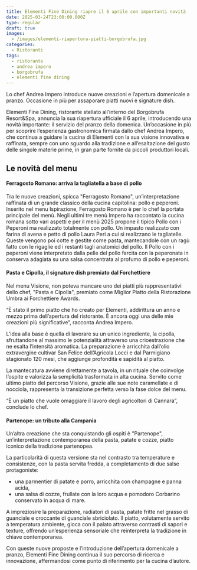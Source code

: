 ```yaml
---
title: Elementi Fine Dining riapre il 6 aprile con importanti novità
date: 2025-03-24T23:00:00.000Z
type: regular
draft: true
images:
  - /images/elementi-riapertura-piatti-borgobrufa.jpg
categories:
  - Ristoranti
tags:
  - ristorante
  - andrea impero
  - borgobrufa
  - elementi fine dining
---
```


Lo chef Andrea Impero introduce nuove creazioni e l’apertura domenicale a pranzo. Occasione in più per assaporare piatti nuovi e signature dish.

Elementi Fine Dining, ristorante stellato all’interno del Borgobrufa Resort\&Spa, annuncia la sua riapertura ufficiale il 6 aprile, introducendo una novità importante: il servizio del pranzo della domenica. Un’occasione in più per scoprire l’esperienza gastronomica firmata dallo chef Andrea Impero, che continua a guidare la cucina di Elementi con la sua visione innovativa e raffinata, sempre con uno sguardo alla tradizione e all’esaltazione del gusto delle singole materie prime, in gran parte fornite da piccoli produttori locali.

## Le novità del menu

#### Ferragosto Romano: arriva la tagliatella a base di pollo

Tra le nuove creazioni, spicca "Ferragosto Romano", un’interpretazione raffinata di un grande classico della cucina capitolina: pollo e peperoni. Inserito nel menu Ispirazione, Ferragosto Romano è per lo chef la portata principale del menù. Negli ultimi tre menù Impero ha raccontato la cucina romana sotto vari aspetti e per il menù 2025 propone il tipico Pollo con i Peperoni ma realizzato totalmente con pollo. Un impasto realizzato con farina di avena e petto di pollo Laura Peri a cui si realizzano le tagliatelle. Queste vengono poi cotte e gestite come pasta, mantecandole con un ragù fatto con le rigaglie ed i restanti tagli anatomici del pollo. Il Pollo con i peperoni viene interpretato dalla pelle del pollo farcita con la peperonata in conserva adagiata su una salsa concentrata al profumo di pollo e peperoni. 

#### Pasta e Cipolla, il signature dish premiato dal Forchettiere

Nel menu Visione, non poteva mancare uno dei piatti più rappresentativi dello chef, "Pasta e Cipolla", premiato come Miglior Piatto della Ristorazione Umbra ai Forchettiere Awards.

“È stato il primo piatto che ho creato per Elementi, addirittura un anno e mezzo prima dell’apertura del ristorante. È ancora oggi una delle mie creazioni più significative”, racconta Andrea Impero.

L’idea alla base è quella di lavorare su un unico ingrediente, la cipolla, sfruttandone al massimo le potenzialità attraverso una crioestrazione che ne esalta l’intensità aromatica. La preparazione è arricchita dall’olio extravergine cultivar San Felice dell’Agricola Locci e dal Parmigiano stagionato 120 mesi, che aggiunge profondità e sapidità al piatto.

La mantecatura avviene direttamente a tavola, in un rituale che coinvolge l’ospite e valorizza la semplicità trasformata in alta cucina. Servito come ultimo piatto del percorso Visione, grazie alle sue note caramellate e di nocciola, rappresenta la transizione perfetta verso la fase dolce del menu.

“È un piatto che vuole omaggiare il lavoro degli agricoltori di Cannara”, conclude lo chef.

#### Partenope: un tributo alla Campania

Un’altra creazione che sta conquistando gli ospiti è "Partenope", un’interpretazione contemporanea della pasta, patate e cozze, piatto iconico della tradizione partenopea.

La particolarità di questa versione sta nel contrasto tra temperature e consistenze, con la pasta servita fredda, a completamento di due salse protagoniste:

* una parmentier di patate e porro, arricchita con champagne e panna acida,
* una salsa di cozze, frullate con la loro acqua e pomodoro Corbarino conservato in acqua di mare.

A impreziosire la preparazione, radiatori di pasta, patate fritte nel grasso di guanciale e croccante di guanciale sbriciolato. Il piatto, volutamente servito a temperatura ambiente, gioca con il palato attraverso contrasti di sapori e texture, offrendo un’esperienza sensoriale che reinterpreta la tradizione in chiave contemporanea.

Con queste nuove proposte e l’introduzione dell’apertura domenicale a pranzo, Elementi Fine Dining continua il suo percorso di ricerca e innovazione, affermandosi come punto di riferimento per la cucina d’autore.


